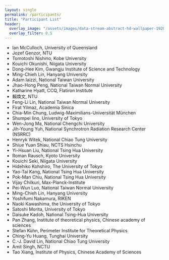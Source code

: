 ```yaml
---
layout: single
permalink: /participants/
title: "Participant List"
header:
  overlay_image: "/assets/images/data-stream-abstract-hd-wallpaper-1920x1080-2373.jpg"
  overlay_filter: 0.5
---
```


* Ian	McCulloch, University of Queensland
* Jozef	Genzor,	NTU
* Tomotoshi	Nishino,	Kobe University
* Kouichi	Okunishi,	Niigata University
* Dong-Hee	Kim,	Gwangju Institute of Science and Technology
* Ming-Chieh	Lin,	Hanyang University
* Adam	Iaizzi,	National Taiwan University
* Jhao-Hong	Peng,	National Taiwan Normal University
* Katharine	Hyatt,	CCQ, Flatiron Institute
* 賴煥文,	NTU
* Feng-Li	Lin,	National Taiwan Normal University
* Firat	Yilmaz,	Academia Sinica
* Chia-Min	Chung,	Ludwig-Maximilians-Universität München
* Shumpei	Iino,	University of Tokyo
* Wen-Jong	Ma,	National Chengchi University
* Jih-Young	Yuh,	National Synchrotron Radiation Research Center (NSRRC)
* Henryk	Witek,	National Chiao Tung University
* Shiue Yuan	Shiau,	NCTS Hsinchu
* Yi-Hsuan	Liu,	National Tsing Hua University
* Roman	Rausch,	Kyoto University
* Kouichi	Seki,	Niigata University
* Hidehiko	Kohshiro,	The University of Tokyo
* Yao-Tai	Kang,	National Tsing Hua University
* Pok-Man	Chiu,	National Tsing Hua University
* Vijay	Chilkuri,	Max-Planck-Institute
* Pei-Wun	Luo,	National Taiwan Normal University
* Ming-Chieh	Lin,	Hanyang University
* Yoshifumi	Nakamura,	RIKEN
* Naoki	Kawashima,	the University of Tokyo
* Satoshi	Morita,	University of Tokyo
* Daisuke	Kadoh,	National Tsing-Hua University
* Pan	Zhang,	Institute of theoretical physics, Chinese academy of sciences
* Stefan	Kühn,	Perimeter Institute for Theoretical Physics
* Ching-Yu	Huang,	Tunghai University
* C.-J. David	Lin,	National Chiao Tung University
* Amit	Singh,	NCTU
* Tao	Xiang,	Institute of Physics, Chinese Academy of Sciences
